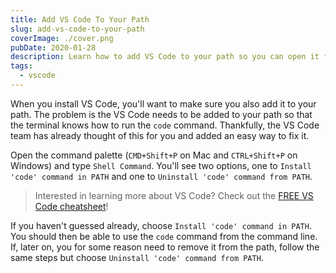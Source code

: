 ```yaml
---
title: Add VS Code To Your Path
slug: add-vs-code-to-your-path
coverImage: ./cover.png
pubDate: 2020-01-28
description: Learn how to add VS Code to your path so you can open it from the terminal.
tags:
  - vscode
---
```


When you install VS Code, you'll want to make sure you also add it to your path. The problem is the VS Code needs to be added to your path so that the terminal knows how to run the `code` command. Thankfully, the VS Code team has already thought of this for you and added an easy way to fix it.

Open the command palette (`CMD+Shift+P` on Mac and `CTRL+Shift+P` on Windows) and type `Shell Command`. You'll see two options, one to `Install 'code' command in PATH` and one to `Uninstall 'code' command from PATH`.

> Interested in learning more about VS Code? Check out the [FREE VS Code cheatsheet](https://learn.jamesqquick.com/vs-code-cheat-sheet)!

If you haven't guessed already, choose `Install 'code' command in PATH`. You should then be able to use the `code` command from the command line. If, later on, you for some reason need to remove it from the path, follow the same steps but choose `Uninstall 'code' command from PATH`.

